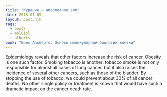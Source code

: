 ```yaml
---
title: "Курение – абсолютное зло"
date: 2018-01-09
layout: post.njk
tags:
  - posts
  - molBiol
  - alberts
book: "Брюс Альбертс. Основы молекулярной биологии клетки"
---
```


Epidemiology reveals that other factors increase the risk of cancer. Obesity is one such factor. Smoking tobacco is another: tobacco smoke is not only responsible for almost all cases of lung cancer, but it also raises the incidence of several other cancers, such as those of the bladder. By stopping the use of tobacco, we could prevent about 30% of all cancer deaths. No other single policy or treatment is known that would have such a dramatic impact on the cancer death rate.

